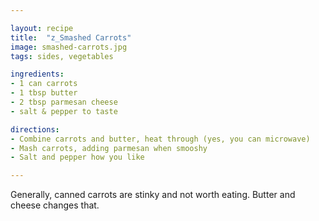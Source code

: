 ```yaml
---

layout: recipe
title:  "z_Smashed Carrots"
image: smashed-carrots.jpg
tags: sides, vegetables

ingredients:
- 1 can carrots
- 1 tbsp butter
- 2 tbsp parmesan cheese
- salt & pepper to taste

directions:
- Combine carrots and butter, heat through (yes, you can microwave)
- Mash carrots, adding parmesan when smooshy
- Salt and pepper how you like

---
```


Generally, canned carrots are stinky and not worth eating. Butter and cheese changes that.
